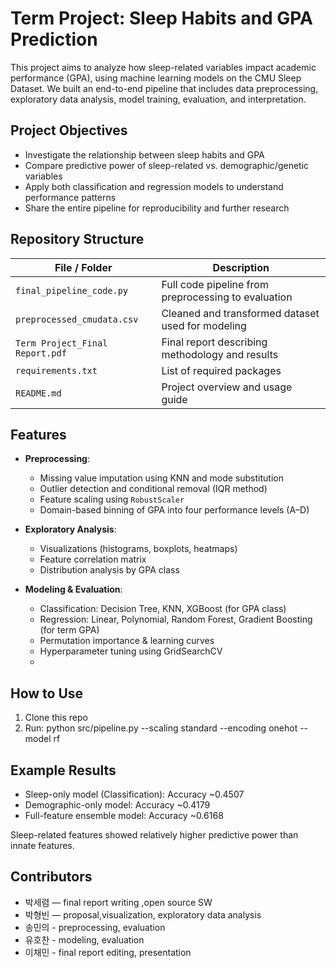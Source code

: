 # Term Project: Sleep Habits and GPA Prediction
This project aims to analyze how sleep-related variables impact academic performance (GPA), using machine learning models on the CMU Sleep Dataset. We built an end-to-end pipeline that includes data preprocessing, exploratory data analysis, model training, evaluation, and interpretation.
## Project Objectives

- Investigate the relationship between sleep habits and GPA
- Compare predictive power of sleep-related vs. demographic/genetic variables
- Apply both classification and regression models to understand performance patterns
- Share the entire pipeline for reproducibility and further research

## Repository Structure

| File / Folder              | Description |
|---------------------------|-------------|
| `final_pipeline_code.py`  | Full code pipeline from preprocessing to evaluation |
| `preprocessed_cmudata.csv`| Cleaned and transformed dataset used for modeling |
| `Term Project_Final Report.pdf` | Final report describing methodology and results |
| `requirements.txt`        | List of required packages |
| `README.md`               | Project overview and usage guide |

## Features

- **Preprocessing**:
  - Missing value imputation using KNN and mode substitution
  - Outlier detection and conditional removal (IQR method)
  - Feature scaling using `RobustScaler`
  - Domain-based binning of GPA into four performance levels (A–D)

- **Exploratory Analysis**:
  - Visualizations (histograms, boxplots, heatmaps)
  - Feature correlation matrix
  - Distribution analysis by GPA class

- **Modeling & Evaluation**:
  - Classification: Decision Tree, KNN, XGBoost (for GPA class)
  - Regression: Linear, Polynomial, Random Forest, Gradient Boosting (for term GPA)
  - Permutation importance & learning curves
  - Hyperparameter tuning using GridSearchCV
  - 
## How to Use
1. Clone this repo
2. Run:
   python src/pipeline.py --scaling standard --encoding onehot --model rf
   
## Example Results

- Sleep-only model (Classification): Accuracy ~0.4507  
- Demographic-only model: Accuracy ~0.4179  
- Full-feature ensemble model: Accuracy ~0.6168  

Sleep-related features showed relatively higher predictive power than innate features.

## Contributors

- 박세렴 — final report writing ,open source SW
- 박형빈 — proposal,visualization, exploratory data analysis   
- 송민의 - preprocessing, evaluation
- 유호찬 - modeling, evaluation
- 이채민 - final report editing, presentation
